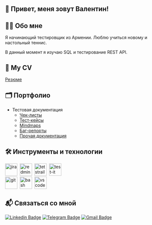 ## 👋 Привет, меня зовут Валентин! 

## 👨‍💻 Обо мне

Я начинающий тестировщик из Армении.
Люблю учиться новому и настольный теннис.

В данный момент я изучаю SQL и тестирование REST API.

## 📃 My CV

[Резюме](https://github.com/ChizhV/cv-portfolio/blob/main/CV_Valentin_Chizh_Junior_QA.pdf)

## 🗂️ Портфолио
- Тестовая документация
  -  [Чек-листы](https://github.com/ChizhV/check-lists-portfolio)
  -  [Тест-кейсы](https://github.com/ChizhV/test-cases-portfolio)
  -  [Mindmaps](https://github.com/ChizhV/mindmaps-portfolio)
  -  [Баг-репорты](https://github.com/ChizhV/bug-reports-portfolio)
  -  [Прочая документация](https://github.com/ChizhV/other-documentation-portfolio)


## 🛠 Инструменты и технологии
<div>
  <img src="https://cdn.jsdelivr.net/gh/devicons/devicon/icons/jira/jira-original.svg" title="jira" alt="jira" width="40" height="40"/>&nbsp
  <img src="https://www.redmine.org/attachments/download/3462/redmine_fluid_icon.png" title="redmine" alt="redmine" width="40" height="40"/>&nbsp
  <img src="https://codahosted.io/packs/21236/unversioned/assets/LOGO/ba1091c59bab89cd2fd0f289622731fe16113d7b00905abe64759c313a4b73b76c1b0426076ed76cb74752234c734131df46992d5b8b48fc13e264240e4f7119f736cfeb64df36ded54b5cbf6198b9cadedf18dd0cac5c7dbcd16e6336c29363cd1292ba" title="testrail" alt="tetstrail" width="40" height="40"/>&nbsp
  <img src="https://docs.testit.software/images/testit_logo_icon_blue.png" title="test-it" alt="test-it" width="40" height="40"/>&nbsp
</div>
<div>
  <img src="https://cdn.jsdelivr.net/gh/devicons/devicon/icons/git/git-original.svg" title="git" alt="git" width="40" height="40"/>&nbsp
  <img src="https://upload.wikimedia.org/wikipedia/commons/thumb/4/4b/Bash_Logo_Colored.svg/1024px-Bash_Logo_Colored.svg.png?20180723054350" title="bash" alt="bash" width="40" height="40"/>&nbsp
  <img src="https://cdn.jsdelivr.net/gh/devicons/devicon/icons/vscode/vscode-original.svg" title="vscode" alt="vscode" width="40" height="40"/>&nbsp
</div>

## 📬 Связаться со мной

[![Linkedin Badge](https://img.shields.io/badge/-LinkedIn-0e76a8?style=flat-square&logo=Linkedin&logoColor=white)](https://www.linkedin.com/in/chizhv/)
[![Telegram Badge](https://img.shields.io/badge/-Telegram-0088cc?style=flat-square&logo=Telegram&logoColor=white)](https://t.me/tuanortsa)
[![Gmail Badge](https://img.shields.io/badge/-Gmail-red?style=flat&logo=Gmail&logoColor=white)](mailto:chizhvalentine@gmail.com)
